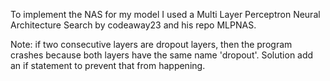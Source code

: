 To implement the NAS for my model I used a Multi Layer Perceptron Neural Architecture Search by codeaway23 and his repo MLPNAS.

Note: if two consecutive layers are dropout layers, then the program crashes because both layers have the same name 'dropout'. Solution add an if statement to prevent that from happening. 
